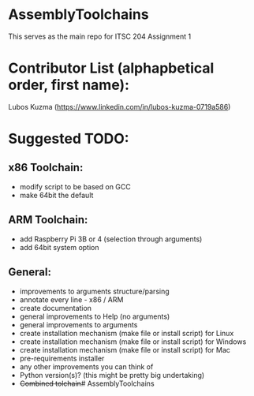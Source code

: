 # AssemblyToolchains
This serves as the main repo for ITSC 204 Assignment 1

# Contributor List (alphapbetical order, first name):
Lubos Kuzma (https://www.linkedin.com/in/lubos-kuzma-0719a586)  


# Suggested TODO:
## x86 Toolchain:
- modify script to be based on GCC
- make 64bit the default

## ARM Toolchain:
- add Raspberry Pi 3B or 4 (selection through arguments)
- add 64bit system option

## General:
- improvements to arguments structure/parsing
- annotate every line - x86 / ARM
- create documentation
- general improvements to Help (no arguments)
- general improvements to arguments
- create installation mechanism (make file or install script) for Linux
- create installation mechanism (make file or install script) for Windows
- create installation mechanism (make file or install script) for Mac
- pre-requirements installer
- any other improvements you can think of
- Python version(s)? (this might be pretty big undertaking)
- ~~Combined tolchain~~# AssemblyToolchains
